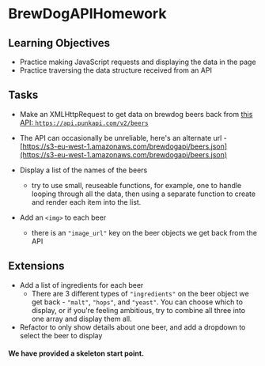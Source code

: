 # BrewDogAPIHomework

## Learning Objectives
- Practice making JavaScript requests and displaying the data in the page
- Practice traversing the data structure received from an API

## Tasks
- Make an XMLHttpRequest to get data on brewdog beers back from [this API: `https://api.punkapi.com/v2/beers`](https://api.punkapi.com/v2/beers)

- The API can occasionally be unreliable, here's an alternate url - [https://s3-eu-west-1.amazonaws.com/brewdogapi/beers.json](https://s3-eu-west-1.amazonaws.com/brewdogapi/beers.json)
- Display a list of the names of the beers
  - try to use small, reuseable functions, for example, one to handle looping through all the data, then using a separate function to create and render each item into the list.
- Add an `<img>` to each beer
  - there is an `"image_url"` key on the beer objects we get back from the API

## Extensions
- Add a list of ingredients for each beer
  - There are 3 different types of `"ingredients"` on the beer object we get back - `"malt"`, `"hops"`, and `"yeast"`. You can choose which to display, or if you're feeling ambitious, try to combine all three into one array and display them all.
- Refactor to only show details about one beer, and add a dropdown to select the beer to display

#### We have provided a skeleton start point.
